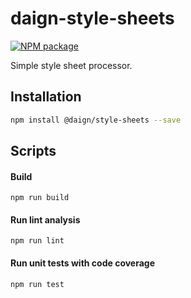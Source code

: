 # daign-style-sheets

[![NPM package][npm]][npm-url]

Simple style sheet processor.

## Installation

```sh
npm install @daign/style-sheets --save
```

## Scripts

#### Build

    npm run build

#### Run lint analysis

    npm run lint

#### Run unit tests with code coverage

    npm run test

[npm]: https://img.shields.io/npm/v/@daign/style-sheets.svg
[npm-url]: https://www.npmjs.com/package/@daign/style-sheets
